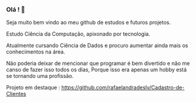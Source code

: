 ### Olá ! 👋

Seja muito bem vindo ao meu github de estudos e futuros projetos.

Estudo Ciência da Computação, apixonado por tecnologia.

Atualmente cursando Ciência de Dados e procuro aumentar ainda mais os conhecimentos na área.

Não poderia deixar de mencionar que programar é bem divertido e não me canso de fazer isso todos os dias, 
Porque isso era apenas um hobby está se tornando uma profissão.


Projeto em destaque : https://github.com/rafaelandradeslv/Cadastro-de-Clientes


<!--
**rafaelandradeslv/rafaelandradeslv** is a ✨ _special_ ✨ repository because its `README.md` (this file) appears on your GitHub profile.

Here are some ideas to get you started:

- 🔭 I’m currently working on ...
- 🌱 I’m currently learning ...
- 👯 I’m looking to collaborate on ...
- 🤔 I’m looking for help with ...
- 💬 Ask me about ...
- 📫 How to reach me: ...
- 😄 Pronouns: ...
- ⚡ Fun fact: ...
-->
